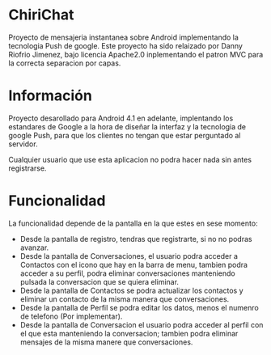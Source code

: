 ChiriChat
==========
Proyecto de mensajeria instantanea sobre Android implementando la tecnologia Push de google.
Este proyecto ha sido relaizado por Danny Riofrio Jimenez, bajo licencia Apache2.0 inplementando el patron MVC
para la correcta separacion por capas.

Información
============
Proyecto desarollado para Android 4.1 en adelante, implentando los estandares de Google a la hora de diseñar
la interfaz y la tecnologia de google Push, para que los clientes no tengan que estar perguntado al servidor.

Cualquier usuario que use esta aplicacion no podra hacer nada sin antes registrarse.

Funcionalidad
==============
La funcionalidad depende de la pantalla en la que estes en sese momento:

- Desde la pantalla de registro, tendras que registrarte, si no no podras avanzar.
- Desde la pantalla de Conversaciones, el usuario podra acceder a Contactos con el icono que hay en la barra de 
      menu, tambien podra acceder a su perfil, podra eliminar conversaciones manteniendo pulsada la conversacion que
      se quiera eliminar.
- Desde la pantalla de Contactos se podra actualizar los contactos y eliminar un contacto de la misma manera que 
      conversaciones.
- Desde la pantalla de Perfil se podra editar los datos, menos el numenro de telefono (Por implementar).
- Desde la pantalla de Conversacion el usuario podra acceder al perfil con el que esta manteniendo la conversacion;
      tambien podra eliminar mensajes de la misma manere que conversaciones.
  
